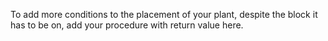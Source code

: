 To add more conditions to the placement of your plant, despite the block it has to be on, add your procedure with return value here.
